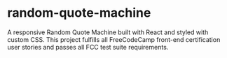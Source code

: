 # random-quote-machine
A responsive Random Quote Machine built with React and styled with custom CSS. This project fulfills all FreeCodeCamp front-end certification user stories and passes all FCC test suite requirements.
